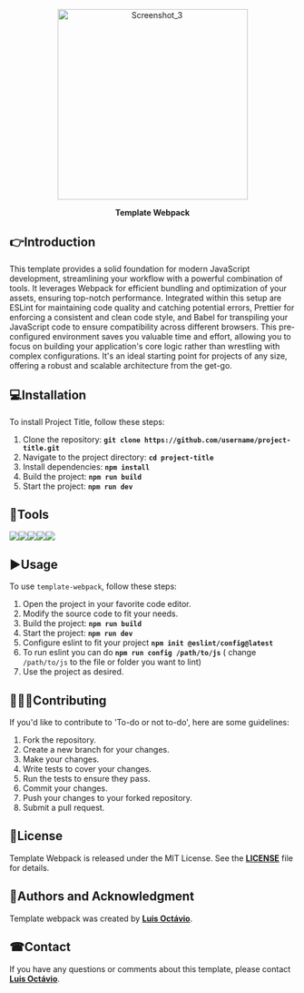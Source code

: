 <p align="center">
<img style="margin: auto" width="335" alt="Screenshot_3" src="https://github.com/webpack/media/blob/master/logo/icon.svg" />
</p>

<p align="center"><strong>Template Webpack</strong></p>

## 👉**Introduction**

<p>This template provides a solid foundation for modern JavaScript development, streamlining your workflow with a powerful combination of tools.  It leverages Webpack for efficient bundling and optimization of your assets, ensuring top-notch performance.  Integrated within this setup are ESLint for maintaining code quality and catching potential errors, Prettier for enforcing a consistent and clean code style, and Babel for transpiling your JavaScript code to ensure compatibility across different browsers.  This pre-configured environment saves you valuable time and effort, allowing you to focus on building your application's core logic rather than wrestling with complex configurations.  It's an ideal starting point for projects of any size, offering a robust and scalable architecture from the get-go.</p>

## 💻**Installation**

To install Project Title, follow these steps:

1. Clone the repository: **`git clone https://github.com/username/project-title.git`**
2. Navigate to the project directory: **`cd project-title`**
3. Install dependencies: **`npm install`**
4. Build the project: **`npm run build`**
5. Start the project: **`npm run dev`**

## 🔩**Tools**
<div style="display: flex">
<img src="https://img.shields.io/badge/webpack-black?style=plastic&logo=webpack"/>
<img src="https://img.shields.io/badge/npm-black?style=plastic&logo=npm"/>
<img src="https://img.shields.io/badge/eslint-black?style=plastic&logo=eslint"/>
<img src="https://img.shields.io/badge/prettier-black?style=plastic&logo=prettier"/>
<img src="https://img.shields.io/badge/babel-black?style=plastic&logo=babel"/>
</div>

## ▶**Usage**

To use `template-webpack`, follow these steps:

1. Open the project in your favorite code editor.
2. Modify the source code to fit your needs.
3. Build the project: **`npm run build`**
4. Start the project: **`npm run dev`**
5. Configure eslint to fit your project **`npm init @eslint/config@latest`**
6. To run eslint you can do **`npm run config /path/to/js`** ( change `/path/to/js` to the file or folder you want to lint)
7. Use the project as desired.

## 🧑‍🤝‍🧑**Contributing**

If you'd like to contribute to 'To-do or not to-do', here are some guidelines:

1. Fork the repository.
2. Create a new branch for your changes.
3. Make your changes.
4. Write tests to cover your changes.
5. Run the tests to ensure they pass.
6. Commit your changes.
7. Push your changes to your forked repository.
8. Submit a pull request.

## 📖**License**

Template Webpack is released under the MIT License. See the **[LICENSE](https://www.blackbox.ai/share/LICENSE)** file for details.

## 🙋**Authors and Acknowledgment**

Template webpack was created by **[Luis Octávio](https://github.com/Big-Plato)**.

<!--
Additional contributors include:

 - **[Contributor Name](https://github.com/contributor-name)**
- **[Another Contributor](https://github.com/another-contributor)** -->

<!--
## 🔏**Code of Conduct**

Please note that this project is released with a Contributor Code of Conduct. By participating in this project, you agree to abide by its terms. See the **[CODE_OF_CONDUCT.md](https://www.blackbox.ai/share/CODE_OF_CONDUCT.md)** file for more information. -->

## ☎**Contact**

If you have any questions or comments about this template, please contact **[Luis Octávio](luisoctavius.sc@gmail.com)**.

